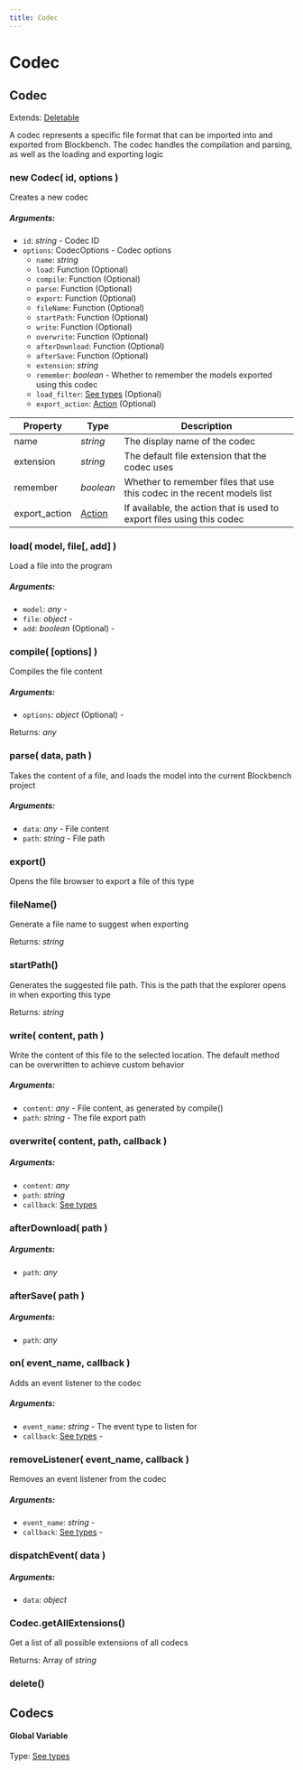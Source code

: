 ```yaml
---
title: Codec
---
```


# Codec
## Codec
Extends: [Deletable](misc#deletable)

A codec represents a specific file format that can be imported into and exported from Blockbench. The codec handles the compilation and parsing, as well as the loading and exporting logic

### new Codec( id, options )
Creates a new codec

##### Arguments:
* `id`: *string* - Codec ID
* `options`: CodecOptions - Codec options
	* `name`: *string*
	* `load`: Function (Optional)
	* `compile`: Function (Optional)
	* `parse`: Function (Optional)
	* `export`: Function (Optional)
	* `fileName`: Function (Optional)
	* `startPath`: Function (Optional)
	* `write`: Function (Optional)
	* `overwrite`: Function (Optional)
	* `afterDownload`: Function (Optional)
	* `afterSave`: Function (Optional)
	* `extension`: *string*
	* `remember`: *boolean* - Whether to remember the models exported using this codec
	* `load_filter`: [See types](https://github.com/JannisX11/blockbench-types/blob/e85d652/types/codec.d.ts#L23) (Optional)
	* `export_action`: [Action](action#action-1) (Optional)


| Property | Type | Description |
| -------- | ---- | ----------- |
| name | *string* | The display name of the codec |
| extension | *string* | The default file extension that the codec uses |
| remember | *boolean* | Whether to remember files that use this codec in the recent models list |
| export_action | [Action](action#action-1) | If available, the action that is used to export files using this codec |

### load( model, file[, add] )
Load a file into the program

##### Arguments:
* `model`: *any* -
* `file`: *object* -
* `add`: *boolean* (Optional) -


### compile( [options] )
Compiles the file content

##### Arguments:
* `options`: *object* (Optional) -

Returns: *any*

### parse( data, path )
Takes the content of a file, and loads the model into the current Blockbench project

##### Arguments:
* `data`: *any* - File content
* `path`: *string* - File path


### export()
Opens the file browser to export a file of this type



### fileName()
Generate a file name to suggest when exporting


Returns: *string*

### startPath()
Generates the suggested file path. This is the path that the explorer opens in when exporting this type


Returns: *string*

### write( content, path )
Write the content of this file to the selected location. The default method can be overwritten to achieve custom behavior

##### Arguments:
* `content`: *any* - File content, as generated by compile()
* `path`: *string* - The file export path


### overwrite( content, path, callback )
##### Arguments:
* `content`: *any*
* `path`: *string*
* `callback`: [See types](https://github.com/JannisX11/blockbench-types/blob/e85d652/types/codec.d.ts#L78)


### afterDownload( path )
##### Arguments:
* `path`: *any*


### afterSave( path )
##### Arguments:
* `path`: *any*


### on( event_name, callback )
Adds an event listener to the codec

##### Arguments:
* `event_name`: *string* - The event type to listen for
* `callback`: [See types](https://github.com/JannisX11/blockbench-types/blob/e85d652/types/codec.d.ts#L87) -


### removeListener( event_name, callback )
Removes an event listener from the codec

##### Arguments:
* `event_name`: *string* -
* `callback`: [See types](https://github.com/JannisX11/blockbench-types/blob/e85d652/types/codec.d.ts#L93) -


### dispatchEvent( data )
##### Arguments:
* `data`: *object*


### Codec.getAllExtensions()
Get a list of all possible extensions of all codecs


Returns: Array of *string*

### delete()



## Codecs
#### Global Variable

Type: [See types](https://github.com/JannisX11/blockbench-types/blob/e85d652/types/codec.d.ts#L119)

